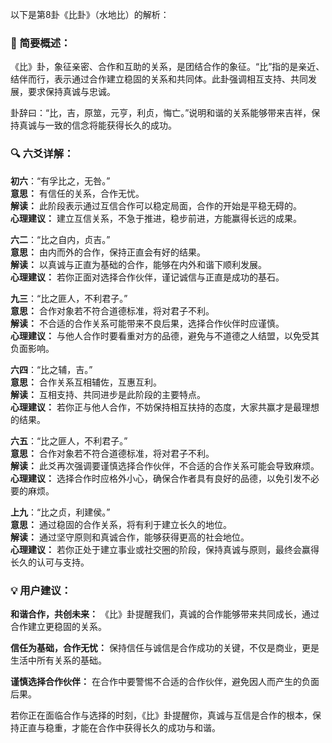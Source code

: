 以下是第8卦《比卦》（水地比）的解析：

### 🌱 简要概述：

《比》卦，象征亲密、合作和互助的关系，是团结合作的象征。“比”指的是亲近、结伴而行，表示通过合作建立稳固的关系和共同体。此卦强调相互支持、共同发展，要求保持真诚与忠诚。

卦辞曰：“比，吉，原筮，元亨，利贞，悔亡。”说明和谐的关系能够带来吉祥，保持真诚与一致的信念将能获得长久的成功。

### 🔍 六爻详解：

__初六__：“有孚比之，无咎。”  
__意思：__ 有信任的关系，合作无忧。  
__解读：__ 此阶段表示通过互信合作可以稳定局面，合作的开始是平稳无碍的。  
__心理建议：__ 建立互信关系，不急于推进，稳步前进，方能赢得长远的成果。

__六二__：“比之自内，贞吉。”  
__意思：__ 由内而外的合作，保持正直会有好的结果。  
__解读：__ 以真诚与正直为基础的合作，能够在内外和谐下顺利发展。  
__心理建议：__ 若你正面对选择合作伙伴，谨记诚信与正直是成功的基石。

__九三__：“比之匪人，不利君子。”  
__意思：__ 合作对象若不符合道德标准，将对君子不利。  
__解读：__ 不合适的合作关系可能带来不良后果，选择合作伙伴时应谨慎。  
__心理建议：__ 与他人合作时要看重对方的品德，避免与不道德之人结盟，以免受其负面影响。

__六四__：“比之辅，吉。”  
__意思：__ 合作关系互相辅佐，互惠互利。  
__解读：__ 互相支持、共同进步是此阶段的主要特点。  
__心理建议：__ 若你正与他人合作，不妨保持相互扶持的态度，大家共赢才是最理想的结果。

__六五__：“比之匪人，不利君子。”  
__意思：__ 合作对象若不符合道德标准，将对君子不利。  
__解读：__ 此爻再次强调要谨慎选择合作伙伴，不合适的合作关系可能会导致麻烦。  
__心理建议：__ 选择合作时应格外小心，确保合作者具有良好的品德，以免引发不必要的麻烦。

__上九__：“比之贞，利建侯。”  
__意思：__ 通过稳固的合作关系，将有利于建立长久的地位。  
__解读：__ 通过坚守原则和真诚合作，能够获得更高的社会地位。  
__心理建议：__ 若你正处于建立事业或社交圈的阶段，保持真诚与原则，最终会赢得长久的认可与支持。

### 💡 用户建议：

__和谐合作，共创未来：__ 《比》卦提醒我们，真诚的合作能够带来共同成长，通过合作建立更稳固的关系。

__信任为基础，合作无忧：__ 保持信任与诚信是合作成功的关键，不仅是商业，更是生活中所有关系的基础。

__谨慎选择合作伙伴：__ 在合作中要警惕不合适的合作伙伴，避免因人而产生的负面后果。

若你正在面临合作与选择的时刻，《比》卦提醒你，真诚与互信是合作的根本，保持正直与稳重，才能在合作中获得长久的成功与和谐。

